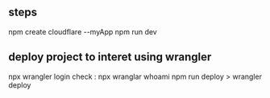 ## steps
npm create cloudflare --myApp
npm run dev

## deploy project to interet using wrangler 
npx wrangler login 
check : npx wranglar whoami
npm run deploy > wrangler deploy
